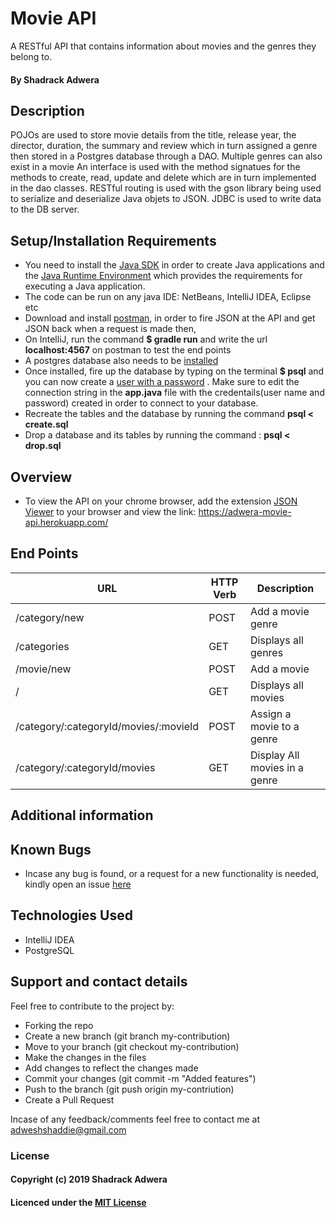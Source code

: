 # Movie API

A RESTful API that contains information about movies and the genres they belong to.

#### By Shadrack Adwera

## Description

POJOs are used to store movie details from the title, release year, the director, duration, the summary and review which in turn assigned a genre then stored in a Postgres database through a DAO. Multiple genres can also exist in a movie An interface is used with the method signatues for the methods to create, read, update and delete which are in turn implemented in the dao classes. RESTful routing is used with the gson library being used to serialize and deserialize Java objets to JSON. JDBC is used to write data to the DB server.

## Setup/Installation Requirements

* You need to install the [Java SDK](https://sdkman.io/install) in order to create Java applications and the [Java Runtime Environment](https://sdkman.io/usage) which provides the requirements for executing a Java application.
* The code can be run on any java IDE: NetBeans, IntelliJ IDEA, Eclipse etc
* Download and install [postman](https://www.getpostman.com/downloads/), in order to fire JSON at the API and get JSON back when a request is made then,
* On IntelliJ, run the command **$ gradle run** and write the url **localhost:4567** on postman to test the end points
* A postgres database also needs to be [installed](https://www.2ndquadrant.com/en/blog/pginstaller-install-postgresql/)
* Once installed, fire up the database by typing on the terminal **$ psql** and you can now create a [user with a password](https://www.postgresql.org/docs/8.0/sql-createuser.html) . Make sure to edit the connection string in the **app.java** file with the credentails(user name and password) created in order to connect to your database.
* Recreate the tables and the database by running the command **psql < create.sql**
* Drop a database and its tables by running the command : **psql < drop.sql**

## Overview

* To view the API on your chrome browser, add the extension [JSON Viewer](https://chrome.google.com/webstore/detail/json-viewer/gbmdgpbipfallnflgajpaliibnhdgobh) to your browser and view the link: <https://adwera-movie-api.herokuapp.com/>

## End Points

| URL                                   | HTTP Verb     | Description                   |
|---                                    |---            |---                            |
| /category/new                         | POST          | Add a movie genre             |
| /categories                           | GET           | Displays all genres           |
| /movie/new                            | POST          | Add a movie                   |
| /                                     | GET           | Displays all movies           |
| /category/:categoryId/movies/:movieId | POST          | Assign a movie to a genre     |
| /category/:categoryId/movies          | GET           | Display All movies in a genre |

## Additional information

## Known Bugs

* Incase any bug is found, or a request for a new functionality is needed, kindly open an issue [here](https://github.com/ShadrackAdwera/movie-API/issues/new)

## Technologies Used

* IntelliJ IDEA
* PostgreSQL

## Support and contact details

Feel free to contribute to the project by:

* Forking the repo
* Create a new branch (git branch my-contribution)
* Move to your branch (git checkout my-contribution)
* Make the changes in the files
* Add changes to reflect the changes made
* Commit your changes (git commit -m "Added features")
* Push to the branch (git push origin my-contriution)
* Create a Pull Request

Incase of any feedback/comments feel free to contact me at adweshshaddie@gmail.com

### License

#### Copyright (c) 2019 Shadrack Adwera

#### Licenced under the [MIT License](LICENSE)
